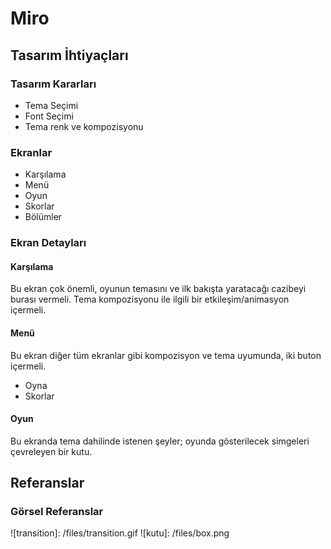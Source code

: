 # Miro

## Tasarım İhtiyaçları

### Tasarım Kararları

- Tema Seçimi
- Font Seçimi
- Tema renk ve kompozisyonu

### Ekranlar

- Karşılama
- Menü
- Oyun
- Skorlar
- Bölümler

### Ekran Detayları

#### Karşılama

Bu ekran çok önemli, oyunun temasını ve ilk bakışta yaratacağı cazibeyi burası vermeli. Tema kompozisyonu ile ilgili bir etkileşim/animasyon içermeli.

#### Menü

Bu ekran diğer tüm ekranlar gibi kompozisyon ve tema uyumunda, iki buton içermeli.

- Oyna
- Skorlar

#### Oyun

Bu ekranda tema dahilinde istenen şeyler; oyunda gösterilecek simgeleri çevreleyen bir kutu.

## Referanslar

### Görsel Referanslar

![transition]: /files/transition.gif
![kutu]: /files/box.png
